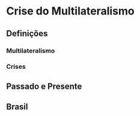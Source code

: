 # Crise do Multilateralismo



## Definições


### Multilateralismo


### Crises



## Passado e Presente



## Brasil
